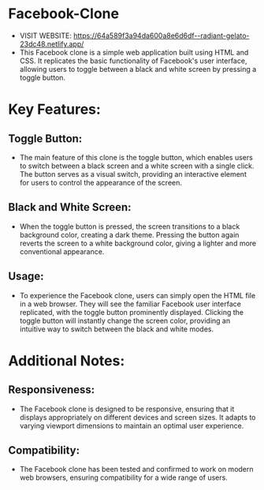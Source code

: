 # Facebook-Clone

- VISIT WEBSITE: https://64a589f3a94da600a8e6d6df--radiant-gelato-23dc48.netlify.app/
- This Facebook clone is a simple web application built using HTML and CSS. It replicates the basic functionality of Facebook's user interface, allowing users to toggle between a black and white screen by pressing a toggle button.

# Key Features:

## Toggle Button: 
- The main feature of this clone is the toggle button, which enables users to switch between a black screen and a white screen with a single click. The button serves as a visual switch, providing an interactive element for users to control the appearance of the screen.

## Black and White Screen: 
- When the toggle button is pressed, the screen transitions to a black background color, creating a dark theme. Pressing the button again reverts the screen to a white background color, giving a lighter and more conventional appearance.

## Usage:
- To experience the Facebook clone, users can simply open the HTML file in a web browser. They will see the familiar Facebook user interface replicated, with the toggle button prominently displayed. Clicking the toggle button will instantly change the screen color, providing an intuitive way to switch between the black and white modes.

# Additional Notes:

## Responsiveness: 
- The Facebook clone is designed to be responsive, ensuring that it displays appropriately on different devices and screen sizes. It adapts to varying viewport dimensions to maintain an optimal user experience.

## Compatibility: 
- The Facebook clone has been tested and confirmed to work on modern web browsers, ensuring compatibility for a wide range of users.
